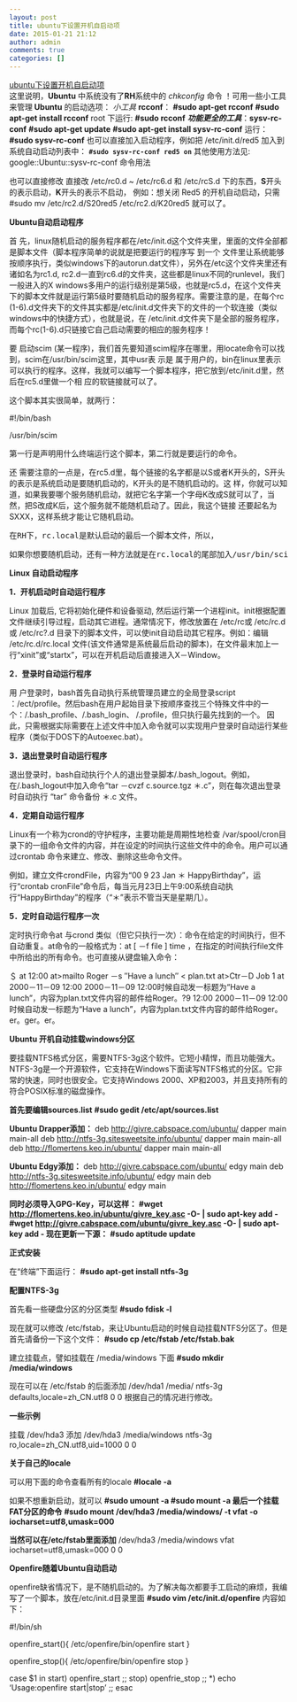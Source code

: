 ```yaml
---
layout: post
title: ubuntu下设置开机自启动项
date: 2015-01-21 21:12
author: admin
comments: true
categories: []
---
```

<div class="postTitle"><a id="cb_post_title_url" class="postTitle2" href="http://www.cnblogs.com/end/archive/2012/10/12/2721059.html">ubuntu下设置开机自启动项</a></div>
<div id="cnblogs_post_body">
<div>这里说明，<strong>Ubuntu</strong> 中系统没有了<strong>RH</strong>系统中的<em> chkconfig </em>命令 ！可用一些小工具来管理<strong> Ubuntu</strong> 的启动选项：
<em>小工具</em> <strong>rcconf</strong>：
<strong>#sudo apt-get rcconf</strong>
<strong>#sudo apt-get install rcconf</strong>
root 下运行: <strong>#sudo rcconf</strong>
<em><strong>功能更全的工具</strong></em>：<strong>sysv-rc-conf</strong>
<strong>#sudo apt-get update</strong>
<strong>#sudo apt-get install sysv-rc-conf</strong>
运行：<strong>#sudo sysv-rc-conf</strong>
也可以直接加入启动程序，例如把 /etc/init.d/red5 加入到系统自动启动列表中：
<strong><code>#sudo sysv-rc-conf red5 on</code></strong>
其他使用方法见: google::Ubuntu::sysv-rc-conf 命令用法

也可以直接修改
直接改 /etc/rc0.d ~ /etc/rc6.d 和 /etc/rcS.d 下的东西，<strong>S</strong>开头的表示启动，<strong>K</strong>开头的表示不启动，
例如：想关闭 Red5 的开机自动启动，只需 #sudo mv /etc/rc2.d/S20red5 /etc/rc2.d/K20red5 就可以了。

<strong>Ubuntu自动启动程序</strong>

首 先，linux随机启动的服务程序都在/etc/init.d这个文件夹里，里面的文件全部都是脚本文件（脚本程序简单的说就是把要运行的程序写 到一个 文件里让系统能够按顺序执行，类似windows下的autorun.dat文件），另外在/etc这个文件夹里还有诸如名为rc1.d, rc2.d一直到rc6.d的文件夹，这些都是linux不同的runlevel，我们一般进入的X windows多用户的运行级别是第5级，也就是rc5.d，在这个文件夹下的脚本文件就是运行第5级时要随机启动的服务程序。需要注意的是，在每个rc (1-6).d文件夹下的文件其实都是/etc/init.d文件夹下的文件的一个软连接（类似windows中的快捷方式），也就是说，在 /etc/init.d文件夹下是全部的服务程序，而每个rc(1-6).d只链接它自己启动需要的相应的服务程序！

要 启动scim (某一程序)，我们首先要知道scim程序在哪里，用locate命令可以找到，scim在/usr/bin/scim这里，其中usr表 示是 属于用户的，bin在linux里表示可以执行的程序。这样，我就可以编写一个脚本程序，把它放到/etc/init.d里，然后在rc5.d里做一个相 应的软链接就可以了。

这个脚本其实很简单，就两行：

#!/bin/bash

/usr/bin/scim

第一行是声明用什么终端运行这个脚本，第二行就是要运行的命令。

还 需要注意的一点是，在rc5.d里，每个链接的名字都是以S或者K开头的，S开头的表示是系统启动是要随机启动的，K开头的是不随机启动的。这 样，你就可以知道，如果我要哪个服务随机启动，就把它名字第一个字母K改成S就可以了，当然，把S改成K后，这个服务就不能随机启动了。因此，我这个链接 还要起名为SXXX，这样系统才能让它随机启动。
<pre>在RH下，rc.local是默认启动的最后一个脚本文件，所以，</pre>
<pre>如果你想要随机启动，还有一种方法就是在rc.local的尾部加入/usr/bin/scim，这样就可以了。</pre>
<strong>Linux 自动启动程序</strong>

<strong>1．开机启动时自动运行程序</strong>

Linux 加载后, 它将初始化硬件和设备驱动, 然后运行第一个进程init。init根据配置文件继续引导过程，启动其它进程。通常情况下，修改放置在 /etc/rc或 /etc/rc.d 或 /etc/rc?.d 目录下的脚本文件，可以使init自动启动其它程序。例如：编辑 /etc/rc.d/rc.local 文件(该文件通常是系统最后启动的脚本)，在文件最末加上一行“xinit”或“startx”，可以在开机启动后直接进入X－Window。

<strong>2．登录时自动运行程序</strong>

用 户登录时，bash首先自动执行系统管理员建立的全局登录script ：/ect/profile。然后bash在用户起始目录下按顺序查找三个特殊文件中的一个：/.bash_profile、/.bash_login、 /.profile，但只执行最先找到的一个。
因此，只需根据实际需要在上述文件中加入命令就可以实现用户登录时自动运行某些程序（类似于DOS下的Autoexec.bat）。

<strong>3．退出登录时自动运行程序</strong>

退出登录时，bash自动执行个人的退出登录脚本/.bash_logout。例如，在/.bash_logout中加入命令“tar －cvzf c.source.tgz ＊.c”，则在每次退出登录时自动执行 “tar” 命令备份 ＊.c 文件。

<strong>4．定期自动运行程序</strong>

Linux有一个称为crond的守护程序，主要功能是周期性地检查 /var/spool/cron目录下的一组命令文件的内容，并在设定的时间执行这些文件中的命令。用户可以通过crontab 命令来建立、修改、删除这些命令文件。

例如，建立文件crondFile，内容为“00 9 23 Jan ＊ HappyBirthday”，运行“crontab cronFile”命令后，每当元月23日上午9:00系统自动执行“HappyBirthday”的程序（“＊”表示不管当天是星期几）。

<strong>5．定时自动运行程序一次</strong>

定时执行命令at 与crond 类似（但它只执行一次）：命令在给定的时间执行，但不自动重复。at命令的一般格式为：at [ －f file ] time ，在指定的时间执行file文件中所给出的所有命令。也可直接从键盘输入命令：

＄ at 12:00
at&gt;mailto Roger －s ″Have a lunch″ &lt; plan.txt
at&gt;Ctr－D
Job 1 at 2000－11－09 12:00
2000－11－09 12:00时候自动发一标题为“Have a lunch”，内容为plan.txt文件内容的邮件给Roger。?9 12:00
2000－11－09 12:00时候自动发一标题为“Have a lunch”，内容为plan.txt文件内容的邮件给Roger。er。ger。er。

<strong>Ubuntu 开机自动挂载windows分区</strong>

要挂载NTFS格式分区，需要NTFS-3g这个软件。它短小精悍，而且功能强大。
NTFS-3g是一个开源软件，它支持在Windows下面读写NTFS格式的分区。它非常的快速，同时也很安全。它支持Windows 2000、XP和2003，并且支持所有的符合POSIX标准的磁盘操作。

<strong>首先要编辑sources.list</strong>
<strong>#sudo gedit /etc/apt/sources.list</strong>

<strong>Ubuntu Drapper添加：</strong>
deb http://givre.cabspace.com/ubuntu/ dapper main main-all
deb http://ntfs-3g.sitesweetsite.info/ubuntu/ dapper main main-all
deb http://flomertens.keo.in/ubuntu/ dapper main main-all

<strong>Ubuntu Edgy添加：</strong>
deb http://givre.cabspace.com/ubuntu/ edgy main
deb http://ntfs-3g.sitesweetsite.info/ubuntu/ edgy main
deb http://flomertens.keo.in/ubuntu/ edgy main

<strong>同时必须导入GPG-Key，可以这样：</strong>
<strong>#wget http://flomertens.keo.in/ubuntu/givre_key.asc -O- | sudo apt-key add -
#wget http://givre.cabspace.com/ubuntu/givre_key.asc -O- | sudo apt-key add -
</strong>
<strong>现在更新一下源：</strong>
<strong>#sudo aptitude update</strong>

<strong>正式安装</strong>

在“终端”下面运行：
<strong>#sudo apt-get install ntfs-3g</strong>

<strong>配置NTFS-3g</strong>

首先看一些硬盘分区的分区类型
<strong>#sudo fdisk -l</strong>

现在就可以修改 /etc/fstab，来让Ubuntu启动的时候自动挂载NTFS分区了。但是首先请备份一下这个文件：
<strong>#sudo cp /etc/fstab /etc/fstab.bak</strong>

建立挂载点，譬如挂载在 /media/windows 下面
<strong>#sudo mkdir /media/windows</strong>

现在可以在 /etc/fstab 的后面添加
/dev/hda1 /media/ ntfs-3g defaults,locale=zh_CN.utf8 0 0
根据自己的情况进行修改。

<strong>一些示例</strong>

挂载 /dev/hda3
添加 /dev/hda3 /media/windows ntfs-3g ro,locale=zh_CN.utf8,uid=1000 0 0

<strong>关于自己的locale</strong>

可以用下面的命令查看所有的locale
<strong>#locale -a</strong>

如果不想重新启动，就可以
<strong>#sudo umount -a
#sudo mount -a
</strong>
<strong>最后一个挂载FAT分区的命令</strong>
<strong>#sudo mount /dev/hda3 /media/windows/ -t vfat -o iocharset=utf8,umask=000</strong>

<strong>当然可以在/etc/fstab里面添加</strong>
/dev/hda3 /media/windows vfat iocharset=utf8,umask=000 0 0

<strong>Openfire随着Ubuntu自动启动</strong>

openfire缺省情况下，是不随机启动的。为了解决每次都要手工启动的麻烦，我编写了一个脚本，放在/etc/init.d目录里面
<strong>#sudo vim /etc/init.d/openfire</strong>
内容如下：

#!/bin/sh

openfire_start(){
/etc/openfire/bin/openfire start
}

openfire_stop(){
/etc/openfire/bin/openfire stop
}

case $1 in
start)
openfire_start
;;
stop)
openfrie_stop
;;
*)
echo ‘Usage:openfire start|stop’
;;
esac

</div>
</div>
